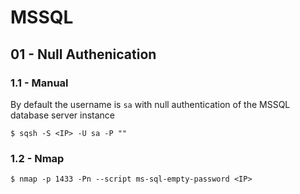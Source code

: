 # MSSQL

## 01 - Null Authenication

### 1.1 - Manual

By default the username is `sa` with null authentication of the MSSQL database server instance

```
$ sqsh -S <IP> -U sa -P ""
```

### 1.2 - Nmap

```
$ nmap -p 1433 -Pn --script ms-sql-empty-password <IP>
```